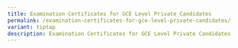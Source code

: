 ```yaml
---
title: Examination Certificates for GCE Level Private Candidates
permalink: /examination-certificates-for-gce-level-private-candidates/
variant: tiptap
description: Examination Certificates for GCE Level Private Candidates
---
```

